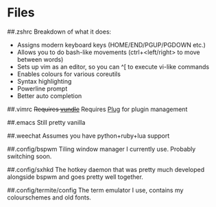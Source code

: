 # Files
##.zshrc
Breakdown of what it does:
- Assigns modern keyboard keys (HOME/END/PGUP/PGDOWN etc.)
- Allows you to do bash-like movements (ctrl+<left/right> to move between words)
- Sets up vim as an editor, so you can ^[ to execute vi-like commands
- Enables colours for various coreutils
- Syntax highlighting
- Powerline prompt
- Better auto completion

##.vimrc
~~Requires [vundle](www.github.com/gmarik/vundle)~~
Requires [Plug](https://github.com/junegunn/vim-plug) for plugin management

##.emacs
Still pretty vanilla

##.weechat
Assumes you have python+ruby+lua support

##.config/bspwm
Tiling window manager I currently use. Probably switching soon.

##.config/sxhkd
The hotkey daemon that was pretty much developed alongside bspwm and goes
pretty well together.

##.config/termite/config
The term emulator I use, contains my colourschemes and old fonts.
